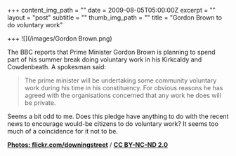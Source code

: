 +++
content_img_path = ""
date = 2009-08-05T05:00:00Z
excerpt = ""
layout = "post"
subtitle = ""
thumb_img_path = ""
title = "Gordon Brown to do voluntary work"

+++
![](/images/Gordon Brown.png)

The BBC reports that Prime Minister Gordon Brown is planning to spend part of his summer break doing voluntary work in his Kirkcaldy and Cowdenbeath. A spokesman said:

> The prime minister will be undertaking some community voluntary work during his time in his constituency. For obvious reasons he has agreed with the organisations concerned that any work he does will be private.

Seems a bit odd to me. Does this pledge have anything to do with the recent news to encourage would-be citizens to do voluntary work? It seems too much of a coincidence for it not to be.

[**Photos: flickr.com/downingstreet**](https://www.flickr.com/photos/downingstreet/) / [**CC BY-NC-ND 2.0**](https://creativecommons.org/licenses/by-nc-nd/2.0/)